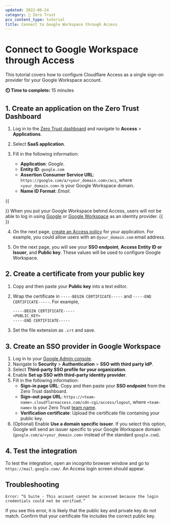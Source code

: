 ```yaml
---
updated: 2022-06-24
category: 🔐 Zero Trust
pcx_content_type: tutorial
title: Connect to Google Workspace through Access
---
```


# Connect to Google Workspace through Access

This tutorial covers how to configure Cloudflare Access as a single sign-on provider for your Google Workspace account.

**⏲️ Time to complete:** 15 minutes

## 1. Create an application on the Zero Trust Dashboard

1. Log in to the [Zero Trust dashboard](https://dash.teams.cloudflare.com/) and navigate to **Access** > **Applications**.

2. Select **SaaS application**.

3. Fill in the following information:
   - **Application**: _Google_.
   - **Entity ID**: `google.com`
   - **Assertion Consumer Service URL**: `https://google.com/a/<your_domain.com>/acs`, where `<your_domain.com>` is your Google Workspace domain.
   - **Name ID Format**: _Email_.

{{<Aside type="warning">}}
When you put your Google Workspace behind Access, users will not be able to log in using [Google](/cloudflare-one/identity/idp-integration/google/) or [Google Workspace](/cloudflare-one/identity/idp-integration/gsuite/) as an identity provider.
{{</Aside>}}

4. On the next page, [create an Access policy](/cloudflare-one/policies/access/) for your application. For example, you could allow users with an `@your_domain.com` email address.

5. On the next page, you will see your **SSO endpoint**, **Access Entity ID or Issuer**, and **Public key**. These values will be used to configure Google Workspace.

## 2. Create a certificate from your public key

1. Copy and then paste your **Public key** into a text editor.
2. Wrap the certificate in `-----BEGIN CERTIFICATE-----` and `-----END CERTIFICATE-----`. For example,

   ```txt
   -----BEGIN CERTIFICATE-----
   <PUBLIC_KEY>
   -----END CERTIFICATE-----
   ```

3. Set the file extension as `.crt` and save.

## 3. Create an SSO provider in Google Workspace

1. Log in to your [Google Admin console](https://admin.google.com/).
2. Navigate to **Security** > **Authentication** > **SSO with third party IdP**.
3. Select **Third-party SSO profile for your organization**.
4. Enable **Set up SSO with third-party identity provider**.
5. Fill in the following information:
   - **Sign-in page URL**: Copy and then paste your **SSO endpoint** from the Zero Trust dashboard.
   - **Sign-out page URL**: `https://<team-name>.cloudflareaccess.com/cdn-cgi/access/logout`, where `<team-name>` is your Zero Trust [team name](/cloudflare-one/glossary/#team-name).
   - **Verification certificate**: Upload the certificate file containing your public key.
6. (Optional) Enable **Use a domain specific issuer**. If you select this option, Google will send an issuer specific to your Google Workspace domain (`google.com/a/<your_domain.com>` instead of the standard `google.com`).

## 4. Test the integration

To test the integration, open an incognito browser window and go to `https://mail.google.com/`. An Access login screen should appear.

## Troubleshooting

`Error: “G Suite - This account cannot be accessed because the login credentials could not be verified.”`

If you see this error, it is likely that the public key and private key do not match. Confirm that your certificate file includes the correct public key.
